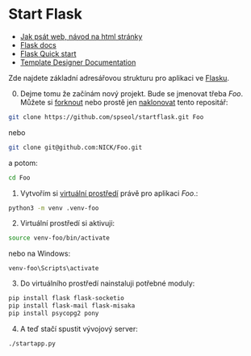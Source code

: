 # Start Flask

* [Jak psát web, návod na html stránky](https://www.jakpsatweb.cz/)
* [Flask docs](https://flask.palletsprojects.com)
* [Flask Quick start](https://flask.palletsprojects.com/quickstart/)
* [Template Designer Documentation](https://jinja.palletsprojects.com/templates/)

Zde najdete základní adresářovou strukturu pro aplikaci ve 
[Flasku](http://flask.pocoo.org/).

0. Dejme tomu že začínám nový projekt. Bude se jmenovat třeba *Foo*.
Můžete si [forknout](htts://help.github.com/articles/fork-a-repo/)
nebo prostě jen 
[naklonovat](https://help.github.com/articles/cloning-a-repository/)
tento repositář:


```bash
git clone https://github.com/spseol/startflask.git Foo
```

nebo 

```bash
git clone git@github.com:NICK/Foo.git
```

a potom:

```bash
cd Foo
```

1. Vytvořím si [virtuální prostředí](https://virtualenv.pypa.io/en/stable/)
   právě pro aplikaci *Foo*.:

```bash
python3 -m venv .venv-foo
```

2. Virtuální prostředí si aktivuji:

```bash
source venv-foo/bin/activate
```
nebo na Windows:
```
venv-foo\Scripts\activate

```

3. Do virtuálního prostředí nainstaluji potřebné moduly:

```bash
pip install flask flask-socketio
pip install flask-mail flask-misaka
pip install psycopg2 pony
```

4. A teď stačí spustit vývojový server:

```
./startapp.py
```
